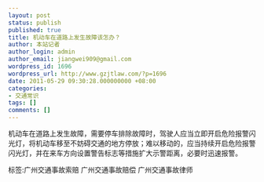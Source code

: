 ```yaml
---
layout: post
status: publish
published: true
title: 机动车在道路上发生故障该怎办？
author: 本站记者
author_login: admin
author_email: jiangwei909@gmail.com
wordpress_id: 1696
wordpress_url: http://www.gzjtlaw.com/?p=1696
date: 2011-05-29 09:30:28.000000000 +08:00
categories:
- 交通常识
tags: []
comments: []
---
```

机动车在道路上发生故障，需要停车排除故障时，驾驶人应当立即开启危险报警闪光灯，将机动车移至不妨碍交通的地方停放；难以移动的，应当持续开启危险报警闪光灯，并在来车方向设置警告标志等措施扩大示警距离，必要时迅速报警。标签:广州交通事故索赔 广州交通事故赔偿 广州交通事故律师
